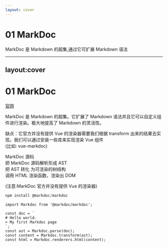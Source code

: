 ```yaml
---
layout: cover
---
```

# 01 MarkDoc
<div class="flex justify-center">
<p class="w-71 text-center text-zinc-300">MarkDoc 是 Markdown 的超集,通过它可扩展 Markdown 语法</p>
</div>

---
layout:cover
---
# 01 MarkDoc 

[官网](https://markdoc.dev/)

<div grid="~ cols-2 gap-4">

<div class="h-85 flex justify-center items-center">

<div v-if="$slidev.nav.clicks === 0" class="w-96 text-center">
<p>
MarkDoc 是 Markdown 的超集。它扩展了 Markdown 语法并且它可以自定义组件进行渲染。极大地提高了 Markdown 的灵活性。
</p>
<p>
<icon-park-solid-bad-two class="mr-4"/>缺点：它官方并没有提供 Vue 的渲染器需要我们根据 transform 出来的结果去实现。我们可以通过安装一些库来实现渲染 Vue 组件<br/>(比如: vue-markdoc)
</p>
</div>
<div v-if="$slidev.nav.clicks === 1">
MarkDoc 源码
</div>
<div v-if="$slidev.nav.clicks === 2">
把 MarkDoc 源码解析形成 AST
</div>
<div v-if="$slidev.nav.clicks === 3">
把 AST 转化 为可渲染的树结构
</div>
<div v-if="$slidev.nav.clicks === 4" class="text-center">
调用 HTML 渲染函数，渲染出 DOM
<p class="text-center">
(注意:MarkDoc 官方并没有提供 Vue 的渲染器)
</p>
</div>
</div>
<div class="flex justify-center flex-col h-85">

```js
npm install @markdoc/markdoc
```

```js{all|3-6|7|8|9}
import Markdoc from '@markdoc/markdoc';

const doc = `
# Hello world.
> My first Markdoc page
`;
const ast = Markdoc.parse(doc);
const content = Markdoc.transform(ast);
const html = Markdoc.renderers.html(content);
```
</div>

</div>